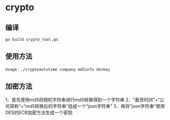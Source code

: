 # crypto

## 编译
``` go build crypto_tool.go ```
## 使用方法
```Usage：./cryptoautotime company md5info deskey```
## 加密方法
1、首先使用md5将随机字符串进行md5转换得到一个字符串
2、"截至时间"+“公司简称”+”md5转换后的字符串“组成一个“json字符串”
3、再将“json字符串”使用DES的ECB加密方法生成一个密钥

